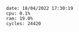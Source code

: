 

                date: 18/04/2022 17:30:19
                cpu: 0.1%
                ram: 19.0%
                cycles: 24420

                         